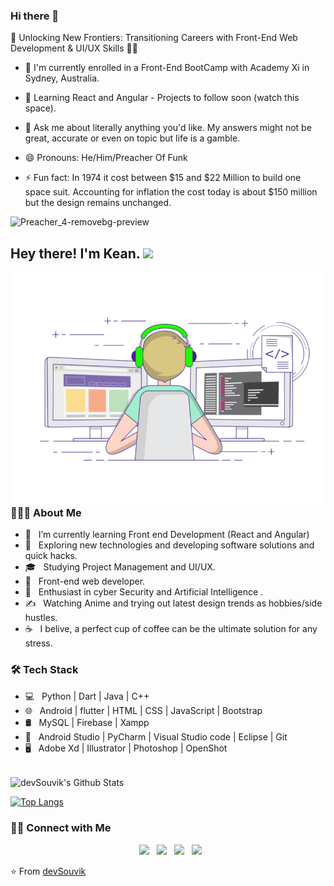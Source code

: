 ### Hi there 👋

🚀 Unlocking New Frontiers: Transitioning Careers with Front-End Web Development & UI/UX Skills 🎨✨

- 🔭 I'm currently enrolled in a Front-End BootCamp with Academy Xi in Sydney, Australia. 

- 🌱 Learning React and Angular - Projects to follow soon (watch this space).

- 💬 Ask me about literally anything you'd like. My answers might not be great, accurate or even on topic but life is a gamble. 

- 😄 Pronouns: He/Him/Preacher Of Funk 

- ⚡ Fun fact: In 1974 it cost between $15 and $22 Million to build one space suit. Accounting for inflation the cost today is about $150 million but the design remains unchanged.
  
![Preacher_4-removebg-preview](https://github.com/keanbayneslow/keanbayneslow/assets/73255868/fc6bd328-b9f5-4572-8b19-8484c6a475e8)

<h2> Hey there! I'm Kean. <img src="https://github.com/souvikguria98/souvikguria98/blob/master/Hi.gif" width="25"></h2>
<img align="right" alt="GIF" src="https://raw.githubusercontent.com/devSouvik/devSouvik/master/gif3.gif" width="500"/>

<h3> 👨🏻‍💻 About Me </h3>

- 🔭 &nbsp; I’m currently learning Front end Development (React and Angular)
- 🤔 &nbsp; Exploring new technologies and developing software solutions and quick hacks.
- 🎓 &nbsp; Studying Project Management and UI/UX.
- 💼 &nbsp; Front-end web developer.
- 🌱 &nbsp; Enthusiast in cyber Security and Artificial Intelligence .
- ✍️ &nbsp; Watching Anime and trying out latest design trends as hobbies/side hustles.
- ☕ &nbsp; I belive, a perfect cup of coffee can be the ultimate solution for any stress. 

<h3>🛠 Tech Stack</h3>

- 💻 &nbsp; Python | Dart | Java | C++  
- 🌐 &nbsp; Android | flutter | HTML | CSS | JavaScript | Bootstrap 
- 🛢 &nbsp; MySQL | Firebase | Xampp
- 🔧 &nbsp; Android Studio | PyCharm | Visual Studio code | Eclipse | Git
- 🖥 &nbsp; Adobe Xd | Illustrator | Photoshop | OpenShot

<br>

<img align="center" src="https://github-readme-stats.vercel.app/api?username=keanbayneslow&include_all_commits=true&count_private=true&show_icons=true&line_height=20&title_color=7A7ADB&icon_color=2234AE&text_color=D3D3D3&bg_color=0,000000,130F40" alt="devSouvik's Github Stats">

</br>

[![Top Langs](https://github-readme-stats.vercel.app/api/top-langs/?username=devSouvik&layout=compact&text_color=daf7dc&bg_color=151515)](https://github.com/keanbayneslow/github-readme-stats)


<h3> 🤝🏻 Connect with Me </h3>

<p align="center">
&nbsp; <a href="https://twitter.com/_souvik_guria" target="_blank" rel="noopener noreferrer"><img src="https://img.icons8.com/plasticine/100/000000/twitter.png" width="50" /></a>  
&nbsp; <a href="https://www.instagram.com/the_caffeine__addict/" target="_blank" rel="noopener noreferrer"><img src="https://img.icons8.com/plasticine/100/000000/instagram-new.png" width="50" /></a>  
&nbsp; <a href="https://www.linkedin.com/in/souvik-guria-/" target="_blank" rel="noopener noreferrer"><img src="https://img.icons8.com/plasticine/100/000000/linkedin.png" width="50" /></a>
&nbsp; <a href="mailto:souvikguria98@gmail.com" target="_blank" rel="noopener noreferrer"><img src="https://img.icons8.com/plasticine/100/000000/gmail.png"  width="50" /></a>
</p>

⭐️ From [devSouvik](https://github.com/keanbayneslow)
